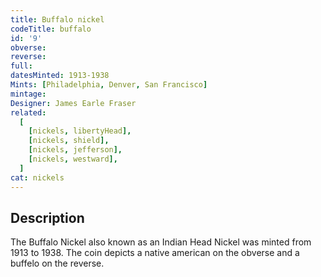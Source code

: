 ```yaml
---
title: Buffalo nickel
codeTitle: buffalo
id: '9'
obverse: 
reverse: 
full: 
datesMinted: 1913-1938
Mints: [Philadelphia, Denver, San Francisco]
mintage: 
Designer: James Earle Fraser
related:
  [
    [nickels, libertyHead],
    [nickels, shield],
    [nickels, jefferson],
    [nickels, westward],
  ]
cat: nickels
---
```


## Description

The Buffalo Nickel also known as an Indian Head Nickel was minted from 1913 to 1938. The coin depicts a native american on the obverse and a buffelo on the reverse.